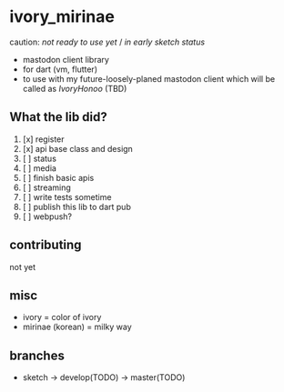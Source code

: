 # ivory_mirinae

caution: *not ready to use yet* / *in early sketch status*

- mastodon client library
- for dart (vm, flutter)
- to use with my future-loosely-planed mastodon client which will be called as *IvoryHonoo* (TBD)

## What the lib did?

1. [x] register
2. [x] api base class and design
3. [ ] status
4. [ ] media
5. [ ] finish basic apis
6. [ ] streaming
7. [ ] write tests sometime
8. [ ] publish this lib to dart pub
8. [ ] webpush?

## contributing

not yet

## misc

- ivory = color of ivory
- mirinae (korean) = milky way

## branches

- sketch -> develop(TODO) -> master(TODO)
